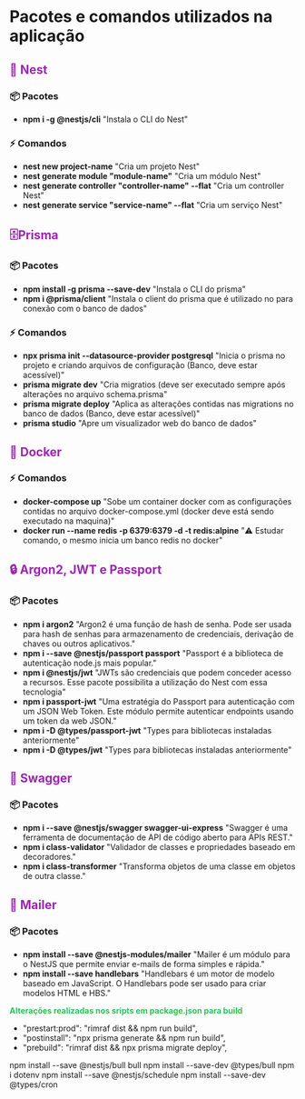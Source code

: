 <h1>Pacotes e comandos utilizados na aplicação</h1>

<h2 style="color:#9c27b0;">🦁 Nest</h2>

<h3>📦 Pacotes</h3>

<ul>
    <li>
        <strong>npm i -g @nestjs/cli</strong>
        <span>"Instala o CLI do Nest"</span>
    </li>
</ul>

<h3>⚡ Comandos</h3>

<ul>
    <li>
        <strong>nest new project-name</strong>
        <span>"Cria um projeto Nest"</span>
    </li>
    <li>
        <strong>nest generate module "module-name"</strong>
        <span>"Cria um módulo Nest"</span>
    </li>
    <li>
        <strong>nest generate controller "controller-name" --flat</strong>
        <span>"Cria um controller Nest"</span>
    </li>
    <li>
        <strong>nest generate service "service-name" --flat</strong>
        <span>"Cria um serviço Nest"</span>
    </li>
</ul>

<h2 style="color:#9c27b0;">🗄️Prisma</h2>

<h3>📦 Pacotes</h3>

<ul>
    <li>
        <strong>npm install -g prisma --save-dev</strong>
        <span>"Instala o CLI do prisma"</span>
    </li>
    <li>
        <strong>npm i @prisma/client</strong>
        <span>"Instala o client do prisma que é utilizado no para conexão com o banco de dados"</span>
    </li>
</ul>

<h3>⚡ Comandos</h3>

<ul>
    <li>
        <strong>npx prisma init --datasource-provider postgresql</strong>
        <span>"Inicia o prisma no projeto e criando arquivos de configuração (Banco, deve estar acessível)"</span>
    </li>
    <li>
        <strong>prisma migrate dev</strong>
        <span>"Cria migratios (deve ser executado sempre após alterações no arquivo schema.prisma"</span>
    </li>
    <li>
        <strong>prisma migrate deploy</strong>
        <span>"Aplica as alterações contidas nas migrations no banco de dados (Banco, deve estar acessível)"</span>
    </li>
     <li>
        <strong>prisma studio</strong>
        <span>"Apre um visualizador web do banco de dados"</span>
    </li>
</ul>

<h2 style="color:#9c27b0;">🐋 Docker</h2>

<h3>⚡ Comandos</h3>
<ul>
     <li>
        <strong>docker-compose up</strong>
        <span>"Sobe um container docker com as configurações contidas no arquivo docker-compose.yml (docker deve está sendo executado na maquina)"</span>
    </li>
     <li>
        <strong>docker run --name redis -p 6379:6379 -d -t redis:alpine</strong>
        <span>"⚠️ Estudar comando, o mesmo inicia um banco redis no docker"</span>
    </li>
</ul>

<h2 style="color:#9c27b0;">🔒 Argon2, JWT e Passport</h2>

<h3>📦 Pacotes</h3>
<ul>
     <li>
        <strong>npm i argon2</strong>
        <span>"Argon2 é uma função de hash de senha. Pode ser usada para hash de senhas para armazenamento de credenciais, derivação de chaves ou outros aplicativos."</span>
    </li>
    <li>
        <strong>npm i --save @nestjs/passport passport</strong>
        <span>"Passport é a biblioteca de autenticação node.js mais popular."</span>
    </li>
    <li>
        <strong>npm i @nestjs/jwt</strong>
        <span>"JWTs são credenciais que podem conceder acesso a recursos. Esse pacote possibilita a utilização do Nest com essa tecnologia"</span>
    </li>
    <li>
        <strong>npm i passport-jwt</strong>
        <span>"Uma estratégia do Passport para autenticação com um JSON Web Token. Este módulo permite autenticar endpoints usando um token da web JSON."</span>
    </li>
    <li>
        <strong>npm i -D @types/passport-jwt</strong>
        <span>"Types para bibliotecas instaladas anteriormente"</span>
    </li>
    <li>
        <strong>npm i -D @types/jwt</strong>
        <span>"Types para bibliotecas instaladas anteriormente"</span>
    </li>
</ul>

<h2 style="color:#9c27b0;">📝 Swagger</h2>

<h3>📦 Pacotes</h3>
<ul>
     <li>
        <strong>npm i --save @nestjs/swagger swagger-ui-express</strong>
        <span>"Swagger é uma ferramenta de documentação de API de código aberto para APIs REST."</span>
    </li>
    <li>
        <strong>npm i class-validator</strong>
        <span>"Validador de classes e propriedades baseado em decoradores."</span>
    </li>
    <li>
        <strong>npm i class-transformer</strong>
        <span>"Transforma objetos de uma classe em objetos de outra classe."</span>
    </li>
</ul>

<h2 style="color:#9c27b0;">📧 Mailer</h2>

<h3>📦 Pacotes</h3>

<ul>
    <li>
        <strong>npm install --save @nestjs-modules/mailer</strong>
        <span>"Mailer é um módulo para o NestJS que permite enviar e-mails de forma simples e rápida."</span>
    </li>
    <li>
        <strong>npm install --save handlebars</strong>
        <span>"Handlebars é um motor de modelo baseado em JavaScript. O Handlebars pode ser usado para criar modelos HTML e HBS."</span>
    </li>
</ul>

<p style="color:#30C151; font-weight:bolder">Alterações realizadas nos sripts em package.json para build</p>

- "prestart:prod": "rimraf dist && npm run build",
- "postinstall": "npx prisma generate && npm run build",
- "prebuild": "rimraf dist && npx prisma migrate deploy",

npm install --save @nestjs/bull bull
npm install --save-dev @types/bull
npm i dotenv
npm install --save @nestjs/schedule
npm install --save-dev @types/cron
